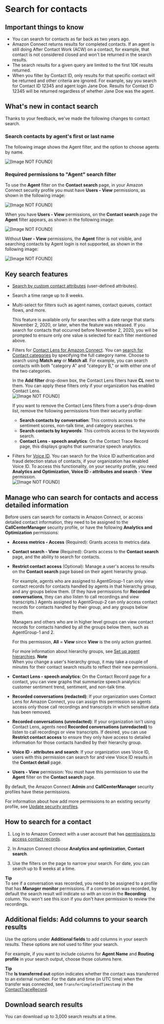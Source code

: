 # Search for contacts<a name="contact-search"></a>

## Important things to know<a name="important-contact-search"></a>
+ You can search for contacts as far back as two years ago\.
+ Amazon Connect returns results for completed contacts\. If an agent is still doing After Contact Work \(ACW\) on a contact, for example, that contact is not considered closed and won't be returned in the search results\.
+ The search results for a given query are limited to the first 10K results returned\.
+ When you filter by Contact ID, only results for that specific contact will be returned and other criteria are ignored\. For example, say you search for Contact ID 12345 and agent login Jane Doe\. Results for Contact ID 12345 will be returned regardless of whether Jane Doe was the agent\.

## What's new in contact search<a name="new-contact-search-experience"></a>

Thanks to your feedback, we've made the following changes to contact search\.

### Search contacts by agent's first or last name<a name="search-contacts-agent-name"></a>

The following image shows the Agent filter, and the option to choose agents by name\.

![\[Image NOT FOUND\]](http://docs.aws.amazon.com/connect/latest/adminguide/images/contact-search-agent-name.png)

### Required permissions to "Agent" search filter<a name="users-view-permissions-contact-search"></a>

To use the **Agent** filter on the **Contact search** page, in your Amazon Connect security profile you must have **Users \- View** permissions, as shown in the following image: 

![\[Image NOT FOUND\]](http://docs.aws.amazon.com/connect/latest/adminguide/images/release-notes-contact-search.png)

When you have **Users \- View** permissions, on the **Contact search** page the **Agent** filter appears, as shown in the following image:

![\[Image NOT FOUND\]](http://docs.aws.amazon.com/connect/latest/adminguide/images/release-notes-contact-search3.png)

Without **User \- View** permissions, the **Agent** filter is not visible, and searching contacts by Agent login is not supported, as shown in the following image:

![\[Image NOT FOUND\]](http://docs.aws.amazon.com/connect/latest/adminguide/images/release-notes-contact-search2.png)

## Key search features<a name="key-search-features"></a>
+ [Search by custom contact attributes](search-custom-attributes.md) \(user\-defined attributes\)\.
+ Search a time range up to 8 weeks\.
+ Multi\-select for filters such as agent names, contact queues, contact flows, and more\. 

  This feature is available only for searches with a date range that starts November 2, 2020, or later, when the feature was released\. If you search for contacts that occurred before November 2, 2020, you will be prompted to ensure only one value is selected for each filter mentioned above\. 
+ Filters for [Contact Lens for Amazon Connect](analyze-conversations.md)\. You can [search for Contact categories](search-conversations.md#contact-category-search) by specifying the full category name\. Choose to search using **Match any** or **Match all**\. For example, you can search contacts with both "category A" and "category B," or with either one of the two categories\.

  In the **Add filter** drop\-down box, the Contact Lens filters have **CL** next to them\. You can apply these filters only if your organization has enabled Contact Lens\.   
![\[Image NOT FOUND\]](http://docs.aws.amazon.com/connect/latest/adminguide/images/contact-lens-search-contact-category-1.png)

  If you want to remove the Contact Lens filters from a user's drop\-down list, remove the following permissions from their security profile: 
  + **Search contacts by conversation**: This controls access to the sentiment scores, non\-talk time, and category searches\.
  +  **Search contacts by keywords**: This controls access to the keywords search\.
  +  **Contact Lens \- speech analytics**: On the Contact Trace Record page, this displays graphs that summarize speech analytics\.
+ Filters for [Voice ID](voice-id.md)\. You can search for the Voice ID authentication and fraud detection status of contacts, if your organization has enabled Voice ID\. To access this functionality, on your security profile, you need **Analytics and Optimization**, **Voice ID \- attributes and search** \- **View** permission\.  
![\[Image NOT FOUND\]](http://docs.aws.amazon.com/connect/latest/adminguide/images/voiceid-search-filters.png)

## Manage who can search for contacts and access detailed information<a name="required-permissions-search-contacts"></a>

Before users can search for contacts in Amazon Connect, or access detailed contact information, they need to be assigned to the **CallCenterManager** security profile, or have the following **Analytics and Optimization** permissions:
+ **Access metrics \- Access** \(Required\): Grants access to metrics data\.
+ **Contact search \- View** \(Required\): Grants access to the **Contact search** page, and the ability to search for contacts\.
+ **Restrict contact access** \(Optional\): Manage a user's access to results on the **Contact search** page based on their agent hierarchy group\.

  For example, agents who are assigned to AgentGroup\-1 can only view contact records for contacts handled by agents in that hierarchy group, and any groups below them\. \(If they have permissions for **Recorded conversations**, they can also listen to call recordings and view transcripts\.\) Agents assigned to AgentGroup\-2 can only access contact records for contacts handled by their group, and any groups below them\. 

  Managers and others who are in higher level groups can view contact records for contacts handled by all the groups below them, such as AgentGroup\-1 and 2\.

  For this permission, **All** = **View** since **View** is the only action granted\.

  For more information about hierarchy groups, see [Set up agent hierarchies](agent-hierarchy.md)\.
**Note**  
When you change a user's hierarchy group, it may take a couple of minutes for their contact search results to reflect their new permissions\.
+ **Contact Lens \- speech analytics**: On the Contact Record page for a contact, you can view graphs that summarize speech analytics: customer sentiment trend, sentiment, and non\-talk time\. 
+ **Recorded conversations \(redacted\)**: If your organization uses Contact Lens for Amazon Connect, you can assign this permission so agents access only those call recordings and transcripts in which sensitive data has been removed\.
+ **Recorded conversations \(unredacted\)**: If your organization isn't using Contact Lens, agents need **Recorded conversations \(unredacted\)** to listen to call recordings or view transcripts\. If desired, you can use **Restrict contact access** to ensure they only have access to detailed information for those contacts handled by their hierarchy group\. 
+ **Voice ID \- attributes and search**: If your organization uses Voice ID, users with this permission can search for and view Voice ID results in the **Contact detail** page\. 
+ **Users \- View** permission: You must have this permission to use the **Agent** filter on the **Contact search** page\.

By default, the Amazon Connect **Admin** and **CallCenterManager** security profiles have these permissions\.

For information about how add more permissions to an existing security profile, see [Update security profiles](update-security-profiles.md)\.

## How to search for a contact<a name="how-to-search-contacts"></a>

1. Log in to Amazon Connect with a user account that has [permissions to access contact records](#required-permissions-search-contacts)\.

1. In Amazon Connect choose **Analytics and optimization**, **Contact search**\.

1. Use the filters on the page to narrow your search\. For date, you can search up to 8 weeks at a time\.

**Tip**  
To see if a conversation was recorded, you need to be assigned to a profile that has **Manager monitor** permissions\. If a conversation was recorded, by default the search result will indicate so with an icon in the **Recording** column\. You won't see this icon if you don't have permission to review the recordings\.

## Additional fields: Add columns to your search results<a name="additional-fields"></a>

Use the options under **Additional fields** to add columns in your search results\. These options are not used to filter your search\.

For example, if you want to include columns for **Agent Name** and **Routing profile** in your search output, choose those columns here\.

**Tip**  
The **Is transferred out** option indicates whether the contact was transferred to an external number\. For the date and time \(in UTC time\) when the transfer was connected, see `TransferCompletedTimestamp` in the [ContactTraceRecord](ctr-data-model.md#ctr-ContactTraceRecord)\. 

## Download search results<a name="download-search-results"></a>

You can download up to 3,000 search results at a time\. 